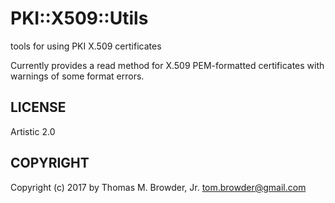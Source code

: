# PKI::X509::Utils
tools for using PKI X.509 certificates

Currently provides a read method for X.509 PEM-formatted certificates with warnings of some format errors.

## LICENSE
Artistic 2.0

## COPYRIGHT
Copyright (c) 2017 by Thomas M. Browder, Jr. <tom.browder@gmail.com>

